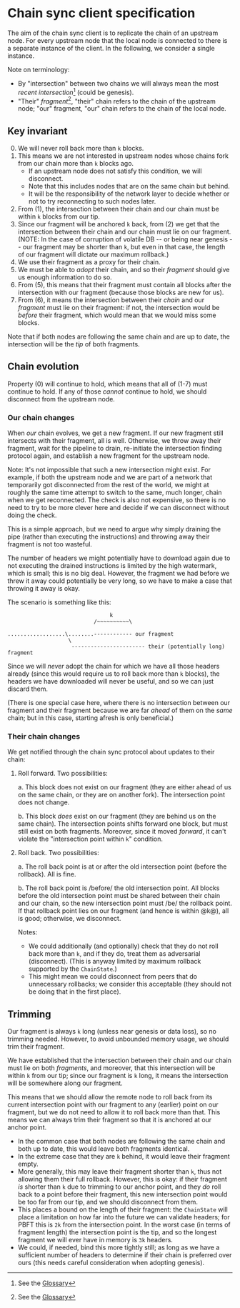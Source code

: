 # Chain sync client specification

The aim of the chain sync client is to replicate the chain of an upstream node.
For every upstream node that the local node is connected to there is a separate
 instance of the client. In the following, we consider a single instance.

Note on terminology:

- By "intersection" between two chains we will always mean the most _recent_
  _intersection_[^glossary] (could be genesis).
- "Their" _fragment_[^glossary], "their" chain refers to the chain of the upstream node;
  "our" fragment, "our" chain refers to the chain of the local node.

## Key invariant

0.  We will never roll back more than `k` blocks.
1.  This means we are not interested in upstream nodes whose chains fork from
    our chain more than `k` blocks ago.
    - If an upstream node does not satisfy this condition, we will disconnect.
    - Note that this includes nodes that are on the same chain but behind.
    - It will be the responsibility of the network layer to decide whether or
      not to try reconnecting to such nodes later.
2.  From (1), the intersection between their chain and our chain must be within
    `k` blocks from our tip.
3.  Since our fragment will be anchored `k` back, from (2) we get that the
    intersection between their chain and our chain must lie on our fragment.   
    (NOTE: In the case of corruption of volatile DB -- or being near genesis --
    our fragment may be shorter than `k`, but even in that case, the length of
    our fragment will dictate our maximum rollback.)
4.  We use their fragment as a proxy for their chain.
5.  We must be able to _adopt_ their chain, and so their _fragment_ should give
    us enough information to do so.
6.  From (5), this means that their fragment must contain all blocks after the
    intersection with our fragment (because those blocks are new for us).
7.  From (6), it means the intersection between their _chain_ and our _fragment_
    must lie on their fragment: if not, the intersection would be _before_ their
    fragment, which would mean that we would miss some blocks.

Note that if both nodes are following the same chain and are up to date, the
intersection will be the _tip_ of both fragments.    

## Chain evolution

Property (0) will continue to hold, which means that all of (1-7) must continue
to hold. If any of those _cannot_ continue to hold, we should disconnect from
the upstream node.

### Our chain changes

When _our_ chain evolves, we get a new fragment. If our new fragment still
intersects with their fragment, all is well. Otherwise, we throw away their
fragment, wait for the pipeline to drain, re-initiate the intersection finding
protocol again, and establish a new fragment for the upstream node.

Note: It's not impossible that such a new intersection might exist. For example,
if both the upstream node and we are part of a network that temporarily got
disconnected from the rest of the world, we might at roughly the same time
attempt to switch to the same, much longer, chain when we get reconnected.
The check is also not expensive, so there is no need to try to be more clever
here and decide if we can disconnect without doing the check.

This is a simple approach, but we need to argue why simply draining the pipe
(rather than executing the instructions) and throwing away their fragment is
not too wasteful.

The number of headers we might potentially have to download again due to not
executing the drained instructions is limited by the high watermark, which is
small; this is no big deal. However, the fragment we had before we threw it
away could potentially be very long, so we have to make a case that throwing
it away is okay.

The scenario is something like this:

```
                                k
                           /~~~~~~~~~~\                                 

..................\........------------ our fragment
                   \
                    ----------------------- their (potentially long) fragment
```


Since we will _never_ adopt the chain for which we have all those headers
already (since this would require us to roll back more than `k` blocks),
the headers we have downloaded will never be useful, and so we can just discard
them.

(There is one special case here, where there is no intersection between our
fragment and their fragment because we are far _ahead_ of them on the _same_
chain; but in this case, starting afresh is only beneficial.)

### Their chain changes

We get notified through the chain sync protocol about updates to their chain:

1. Roll forward. Two possibilities:

    a. This block does not exist on our fragment (they are either ahead of us on
       the same chain, or they are on another fork). The intersection point does
       not change.

    b. This block _does_ exist on our fragment (they are behind us on the same
       chain). The intersection points shifts forward one block, but must still
       exist on both fragments. Moreover, since it moved _forward_, it can't
       violate the "intersection point within `k`" condition.

2. Roll back. Two possibilities:

    a. The roll back point is at or after the old intersection point (before the
      rollback). All is fine.

    b. The roll back point is /before/ the old intersection point. All blocks
      before the old intersection point must be shared between their chain and
      our chain, so the new intersection point must /be/ the rollback point.
      If that rollback point lies on our fragment (and hence is within @k@),
      all is good; otherwise, we disconnect.
  
    Notes:
    - We could additionally (and optionally) check that they do not roll
     back more than `k`, and if they do, treat them as adversarial (disconnect).
     (This is anyway limited by maximum rollback supported by the `ChainState`.)
    - This might mean we could disconnect from peers that do unnecessary
     rollbacks; we consider this acceptable (they should not be doing that in
     the first place).

## Trimming

Our fragment is always `k` long (unless near genesis or data loss), so no
trimming needed. However, to avoid unbounded memory usage, we should trim their
fragment.

We have established that the intersection between their chain and our chain
must lie on both _fragments_, and moreover, that this intersection will be
within `k` from our tip; since our fragment is `k` long, it means the
intersection will be somewhere along our fragment.

This means that we should allow the remote node to roll back from its current
intersection point with our fragment to any (earlier) point on our fragment, but
we do not need to allow it to roll back more than that. This means we can always
trim their fragment so that it is anchored at our anchor point.

- In the common case that both nodes are following the same chain and both up
  to date, this would leave both fragments identical.
- In the extreme case that they are `k` behind, it would leave their fragment
  empty.
- More generally, this may leave their fragment shorter than `k`, thus not
  allowing them their full rollback. However, this is okay: if their fragment
  _is_ shorter than `k` due to trimming to our anchor point, and they _do_ roll
  back to a point before their fragment, this new intersection point would be
  too far from our tip, and we should disconnect from them.
- This places a bound on the length of their fragment: the `ChainState` will
  place a limitation on how far into the future we can validate headers; for
  PBFT this is `2k` from the intersection point. In the worst case (in terms
  of fragment length) the intersection point is the tip, and so the longest
  fragment we will ever have in memory is `3k` headers.
- We could, if needed, bind this more tightly still; as long as we have a
  sufficient number of headers to determine if their chain is preferred over
  ours (this needs careful consideration when adopting genesis).

[^glossary]: See the [Glossary](https://ouroboros-consensus.cardano.intersectmbo.org/docs/for-developers/Glossary/)